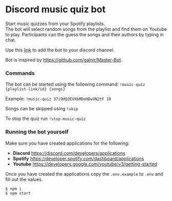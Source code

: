 # Discord music quiz bot

Start music quizzes from your Spotify playlists.  
The bot will select random songs from the playlist and find them on Youtube to play.
Participants can the guess the songs and their authors by typing in chat.

Use this [link](https://discordapp.com/api/oauth2/authorize?client_id=708602255632367616&scope=bot&permissions=0) to add the bot to your discord channel.

Bot is inspired by https://github.com/galnir/Master-Bot.

### Commands

The bot can be started using the following command: `!music-quiz {playlist-link/id} {songs}`  

Example: `!music-quiz 37i9dQZEVXbMDoHDwVN2tF 10`

Songs can be skipped using `!skip`

To stop the quiz run `!stop-music-quiz`


### Running the bot yourself

Make sure you have created applications for the following:
* **Discord** https://discord.com/developers/applications
* **Spotify** https://developer.spotify.com/dashboard/applications
* **Youtube** https://developers.google.com/youtube/v3/getting-started

Once you have created the applications copy the `.env.example` to `.env` and fill out the values.

```shell
$ npm i
$ npm start
```
